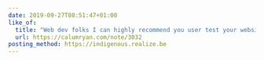 ```yaml
---
date: 2019-09-27T08:51:47+01:00
like_of:
  title: "Web dev folks I can highly recommend you user test your websites…"
  url: https://calumryan.com/note/3032
posting_method: https://indigenous.realize.be
---
```

